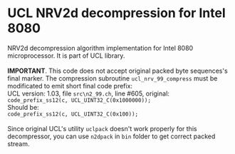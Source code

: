 # UCL NRV2d decompression for Intel 8080
NRV2d decompression algorithm implementation for Intel 8080 microprocessor. It is part of UCL library.<br><br>
**IMPORTANT**. This code does not accept original packed byte sequences's final marker.
The compression subroutine `ucl_nrv_99_compress` must be modificated to emit short final code prefix:<br>
UCL version: 1.03, file `src\n2_99.ch`, line #605, original:<br>
`code_prefix_ss12(c, UCL_UINT32_C(0x1000000));`<br>
Should be:<br>
`code_prefix_ss12(c, UCL_UINT32_C(0x100));`<br>
<br>
Since original UCL's utility `uclpack` doesn't work properly for this decompressor, you can use `n2dpack` in `bin` folder to get correct packed stream.
